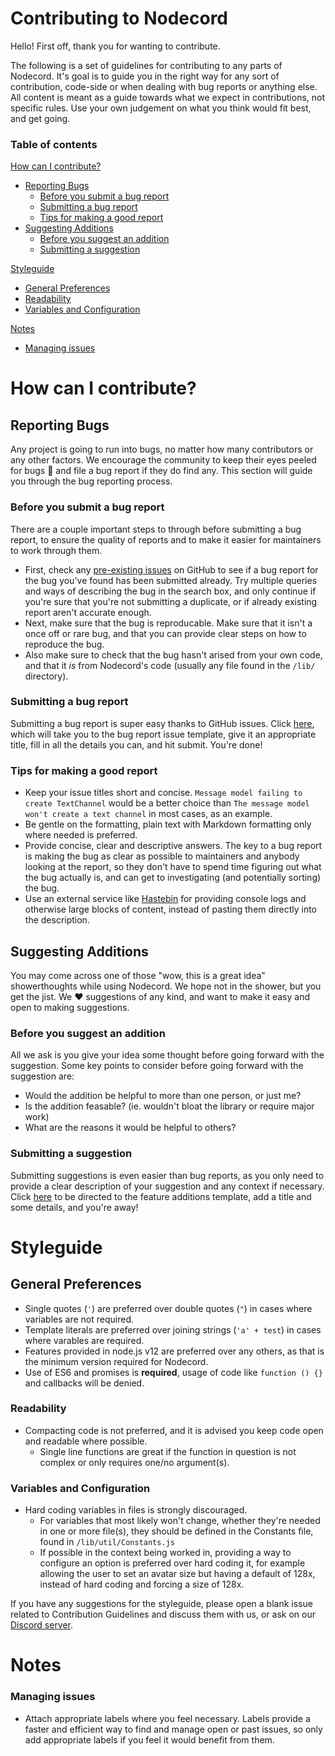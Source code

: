 # Contributing to Nodecord
Hello! First off, thank you for wanting to contribute.

The following is a set of guidelines for contributing to any parts of Nodecord. It's goal is to guide you in the right way for any sort of contribution, code-side or when dealing with bug reports or anything else. All content is meant as a guide towards what we expect in contributions, not specific rules. Use your own judgement on what you think would fit best, and get going.

### Table of contents
[How can I contribute?](#how-can-i-countribute)
* [Reporting Bugs](#reporting-bugs)
  * [Before you submit a bug report](#before-you-submit-a-bug-report)
  * [Submitting a bug report](#submitting-a-bug-report)
  * [Tips for making a good report](#tips-for-making-a-good-report)
* [Suggesting Additions](#suggesting-additions)
  * [Before you suggest an addition](#before-you-suggest-an-addition)
  * [Submitting a suggestion](#submitting-a-suggestion)

[Styleguide](#styleguide)
* [General Preferences](#general-preferences)
* [Readability](#readability)
* [Variables and Configuration](#variables-and-configuration)

[Notes](#notes)
* [Managing issues](#managing-issues)

# How can I contribute?

## Reporting Bugs
Any project is going to run into bugs, no matter how many contributors or any other factors. We encourage the community to keep their eyes peeled for bugs :eyes: and file a bug report if they do find any. This section will guide you through the bug reporting process.

### Before you submit a bug report
There are a couple important steps to through before submitting a bug report, to ensure the quality of reports and to make it easier for maintainers to work through them.

* First, check any [pre-existing issues](https://github.com/nodecord/nodecord/issues) on GitHub to see if a bug report for the bug you've found has been submitted already. Try multiple queries and ways of describing the bug in the search box, and only continue if you're sure that you're not submitting a duplicate, or if already existing report aren't accurate enough.
* Next, make sure that the bug is reproducable. Make sure that it isn't a once off or rare bug, and that you can provide clear steps on how to reproduce the bug.
* Also make sure to check that the bug hasn't arised from your own code, and that it *is* from Nodecord's code (usually any file found in the `/lib/` directory).

### Submitting a bug report
Submitting a bug report is super easy thanks to GitHub issues. Click [here](https://github.com/nodecord/nodecord/issues/new?assignees=&labels=&template=bug_report.md&title=), which will take you to the bug report issue template, give it an appropriate title, fill in all the details you can, and hit submit. You're done!

### Tips for making a good report
* Keep your issue titles short and concise. `Message model failing to create TextChannel` would be a better choice than `The message model won't create a text channel` in most cases, as an example.
* Be gentle on the formatting, plain text with Markdown formatting only where needed is preferred.
* Provide concise, clear and descriptive answers. The key to a bug report is making the bug as clear as possible to maintainers and anybody looking at the report, so they don't have to spend time figuring out what the bug actually is, and can get to investigating (and potentially sorting) the bug.
* Use an external service like [Hastebin](https://hasteb.in) for providing console logs and otherwise large blocks of content, instead of pasting them directly into the description.

## Suggesting Additions
You may come across one of those "wow, this is a great idea" showerthoughts while using Nodecord. We hope not in the shower, but you get the jist. We :heart: suggestions of any kind, and want to make it easy and open to making suggestions.

### Before you suggest an addition
All we ask is you give your idea some thought before going forward with the suggestion. Some key points to consider before going forward with the suggestion are:
* Would the addition be helpful to more than one person, or just me?
* Is the addition feasable? (ie. wouldn't bloat the library or require major work)
* What are the reasons it would be helpful to others?

### Submitting a suggestion
Submitting suggestions is even easier than bug reports, as you only need to provide a clear description of your suggestion and any context if necessary. Click [here](https://github.com/nodecord/nodecord/issues/new?assignees=&labels=&template=feature_request.md&title=) to be directed to the feature additions template, add a title and some details, and you're away!

# Styleguide

## General Preferences
* Single quotes (`'`) are preferred over double quotes (`"`) in cases where variables are not required.
* Template literals are preferred over joining strings (`'a' + test`) in cases where varables are required.
* Features provided in node.js v12 are preferred over any others, as that is the minimum version required for Nodecord.
* Use of ES6 and promises is **required**, usage of code like `function () {}` and callbacks will be denied.

### Readability
* Compacting code is not preferred, and it is advised you keep code open and readable where possible.
  * Single line functions are great if the function in question is not complex or only requires one/no argument(s).

### Variables and Configuration
* Hard coding variables in files is strongly discouraged.
  * For variables that most likely won't change, whether they're needed in one or more file(s), they should be defined in the Constants file, found in `/lib/util/Constants.js`
  * If possible in the context being worked in, providing a way to configure an option is preferred over hard coding it, for example allowing the user to set an avatar size but having a default of 128x, instead of hard coding and forcing a size of 128x.

If you have any suggestions for the styleguide, please open a blank issue related to Contribution Guidelines and discuss them with us, or ask on our [Discord server](https://discord.gg/6kG3y3E).

# Notes

### Managing issues
* Attach appropriate labels where you feel necessary. Labels provide a faster and efficient way to find and manage open or past issues, so only add appropriate labels if you feel it would benefit from them.
